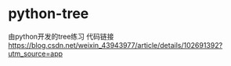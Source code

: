 # python-tree
由python开发的tree练习
代码链接 https://blog.csdn.net/weixin_43943977/article/details/102691392?utm_source=app

